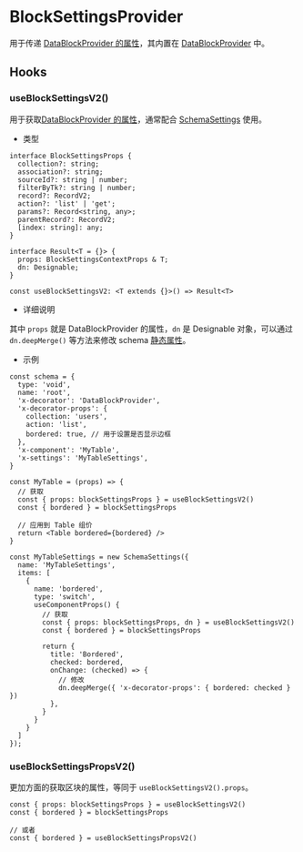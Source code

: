 # BlockSettingsProvider

用于传递 [DataBlockProvider 的属性](xxx)，其内置在 [DataBlockProvider](xxx) 中。

## Hooks

### useBlockSettingsV2()

用于获取[DataBlockProvider 的属性](xxx)，通常配合 [SchemaSettings](/core/ui-schema/schema-settings) 使用。

- 类型

```tsx | pure
interface BlockSettingsProps {
  collection?: string;
  association?: string;
  sourceId?: string | number;
  filterByTk?: string | number;
  record?: RecordV2;
  action?: 'list' | 'get';
  params?: Record<string, any>;
  parentRecord?: RecordV2;
  [index: string]: any;
}

interface Result<T = {}> {
  props: BlockSettingsContextProps & T;
  dn: Designable;
}

const useBlockSettingsV2: <T extends {}>() => Result<T>
```

- 详细说明

其中 `props` 就是 DataBlockProvider 的属性，`dn` 是 Designable 对象，可以通过 `dn.deepMerge()` 等方法来修改 schema [静态属性](xxx)。

- 示例

```tsx | pure
const schema = {
  type: 'void',
  name: 'root',
  'x-decorator': 'DataBlockProvider',
  'x-decorator-props': {
    collection: 'users',
    action: 'list',
    bordered: true, // 用于设置是否显示边框
  },
  'x-component': 'MyTable',
  'x-settings': 'MyTableSettings',
}

const MyTable = (props) => {
  // 获取
  const { props: blockSettingsProps } = useBlockSettingsV2()
  const { bordered } = blockSettingsProps

  // 应用到 Table 组价
  return <Table bordered={bordered} />
}

const MyTableSettings = new SchemaSettings({
  name: 'MyTableSettings',
  items: [
    {
      name: 'bordered',
      type: 'switch',
      useComponentProps() {
        // 获取
        const { props: blockSettingsProps, dn } = useBlockSettingsV2()
        const { bordered } = blockSettingsProps

        return {
          title: 'Bordered',
          checked: bordered,
          onChange: (checked) => {
            // 修改
            dn.deepMerge({ 'x-decorator-props': { bordered: checked } })
          },
        }
      }
    }
  ]
});
```

<code src="./demos/settings/demo1.tsx"></code>

### useBlockSettingsPropsV2()

更加方面的获取区块的属性，等同于 `useBlockSettingsV2().props`。

```tsx | pure
const { props: blockSettingsProps } = useBlockSettingsV2()
const { bordered } = blockSettingsProps

// 或者
const { bordered } = useBlockSettingsPropsV2()
```
